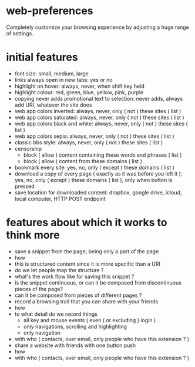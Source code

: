 # web-preferences
Completely customize your browsing experience by adjusting a huge range of settings.

# initial features

- font size: small, medium, large
- links always open in new tabs: yes or no
- highlight on hover: always, never, when shift key held
- highlight colour: red, green, blue, yellow, pink, purple
- copying never adds promotional text to selection: never adds, always add URI, whatever the site does
- web app colors inverted: always, never, only ( not ) these sites ( list )
- web app colors saturated: always, never, only ( not ) these sites ( list )
- web app colors black and white: always, never, only ( not ) these sites ( list )
- web app colors sepia: always, never, only ( not ) these sites ( list )
- classic bbs style: always, never, only ( not ) these sites ( list )
- censorship
  - block ( allow ) content containing these words and phrases ( list )
  - block ( allow ) content from these domains ( list )
- bookmark every site: yes, no, only ( except ) these domains ( list )
- download a copy of every page ( exactly as it was before you left it ): yes, no, only ( except ) these domains ( list ), only when button is pressed
- save location for downloaded content: dropbox, google drive, icloud, local computer, HTTP POST endpoint


# features about which it works to think more 

- save a snippet from the page, being only a part of the page
 - how
 - this is structured content since it is more specific than a URI
 - do we let people map the structure ?
 - what's the work flow like for saving this snippet ? 
 - is the snippet continuous, or can it be composed from discontinuous pieces of the page?
 - can it be composed from pieces of different pages ?
- record a browsing trail that you can share with your friends
 - how
 - to what detail do we record things
   - all key and mouse events ( even ( or excluding ) login )
   - only navigations, scrolling and highlighting
   - only navigation
 - with who ( contacts, over email, only people who have this extension ? )
- share a website with friends with one button push
 - how
 - with who ( contacts, over email, only people who have this extension ? )

